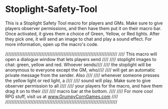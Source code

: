 # Stoplight-Safety-Tool
This is a Stoplight Safety Tool macro for players and GMs. Make sure to give players observer permissions, and then have them put it on their macro bar. Once activated, it gives them a choice of Green, Yellow, or Red lights. After they pick one, it will send an image to chat and play a sound effect.  For more information, open up the macro's code.

///////////////////////////////////////////////////////////////////////
//// This macro will open a dialogue window that lets players send ////
//// stoplight images to chat: green, yellow and red. Whoever sends////
//// the stoplight will be anonymous to everyone except the GM, who////
//// will get an automatic private message from the sender. Also   ////
//// whenever someone presses the yellow light or red light, a     ////
//// sound will play. Make sure to give observer permission to all ////
//// your players for the macro, and have them drag it on to their ////
//// macro bar at the bottom.                                      ////
//// For more cool RPG stuff, visit us at www.GrumpyCornGames.com  ////
///////////////////////////////////////////////////////////////////////

